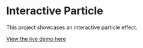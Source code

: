 # Interactive Particle

This project showcases an interactive particle effect.

[View the live demo here](https://sujitmeshram.github.io/interactive-particle/)
